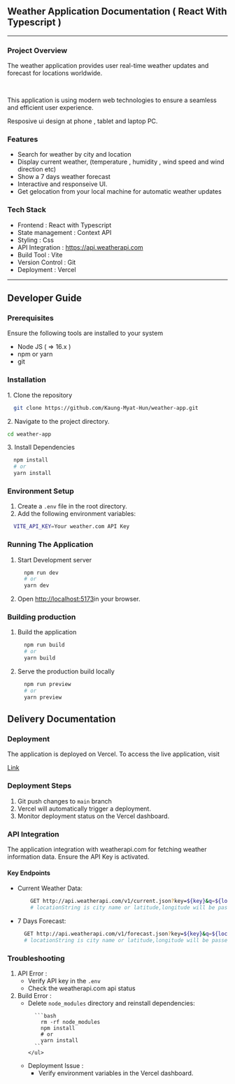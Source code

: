 ## Weather Application Documentation ( React With Typescript )
-----------------------------------------------
### Project Overview
<p>The weather application provides user real-time weather updates and forecast for locations worldwide.</p>
<br>
<p>This application is using modern web technologies to ensure a seamless and efficient user experience.</p>
<p>Resposive ui design at phone , tablet and laptop PC.</p>

### Features 
<ul>
  <li>Search for weather by city and location</li>
  <li>Display current weather, (temperature , humidity , wind speed and wind direction etc)</li>
  <li>Show a 7 days weather forecast</li>
  <li>Interactive and responseive UI.</li>
  <li>Get gelocation from your local machine for automatic weather updates</li>
</ul>

### Tech Stack
<ul>
  <li>Frontend : React with Typescript</li>
  <li>State management : Context API</li>
  <li>Styling : Css</li>
  <li>API Integration : <a href="https://api.weatherapi.com">https://api.weatherapi.com</a> </li>
  <li>Build Tool : Vite</li>
  <li>Version Control : Git </li>
  <li>Deployment : Vercel</li>
</ul>
<hr>

## Developer Guide
### Prerequisites
<p>Ensure the following tools are installed to your system</p>
<ul>
  <li>Node JS ( => 16.x )</li>
  <li>npm or yarn</li>
  <li>git</li>
</ul>

### Installation
<p>1. Clone the repository</p>

```bash
  git clone https://github.com/Kaung-Myat-Hun/weather-app.git
```

<p>2. Navigate to the project directory.</p>

```bash 
cd weather-app
```
<p>3. Install Dependencies</p>

  ```bash
    npm install
    # or
    yarn install
  ```

### Environment Setup
<ol>
  <li>Create a <code>.env</code> file in the root directory.</li>
  <li>Add the following environment variables:</li>
</ol>

  ```bash
    VITE_API_KEY=Your weather.com API Key
  ```

### Running The Application
<ol>
  <li>Start Development server</li>

  ```bash
    npm run dev
    # or 
    yarn dev
  ```

  <li>Open <a href="http://localhost:5173">http://localhost:5173</a>in your browser.</li>
</ol>

### Building production
<ol>
  <li>Build the application</li>

  ```bash
    npm run build
    # or 
    yarn build
  ```

  <li>Serve the production build locally</li>

  ```bash
    npm run preview
    # or 
    yarn preview
  ```
</ol>

## Delivery Documentation
### Deployment 
<p>The application is deployed on Vercel. To access the live application, visit</p>
<a href="">Link</a>

### Deployment Steps
<ol>
  <li>Git push changes to <code>main</code> branch</li>
  <li>Vercel will automatically trigger a deployment.</li>
  <li>Monitor deployment status on the Vercel dashboard.</li>
</ol>

### API Integration
<p>
  The application integration with weatherapi.com for fetching weather information data. Ensure the API Key is activated.
</p>

#### Key Endpoints
<ul>
  <li>Current Weather Data:</li>

  ```bash
      GET http://api.weatherapi.com/v1/current.json?key=${key}&q=${locationString}&aqi=yes
      # locationString is city name or latitude,longitude will be passed as parameter
  ```

  <li>7 Days Forecast:</li>

  ```bash
    GET http://api.weatherapi.com/v1/forecast.json?key=${key}&q=${locationString}&days=7&aqi=yes&alerts=no
    # locationString is city name or latitude,longitude will be passed as parameter
  ```
</ul>

### Troubleshooting
<ol>
  <li> API Error : 
    <ul>
      <li>Verify API key in the <code>.env</code></li>
      <li>Check the weatherapi.com api status</li>
    </ul>
  </li>
  <li>
    Build Error :
    <ul>
      <li>Delete <code>node_modules</code> directory and reinstall dependencies:</li>

      ```bash
        rm -rf node_modules
        npm install 
        # or
        yarn install
      ```
    </ul>
  </li>

  <li>
    Deployment Issue :
      <ul>
        <li>Verify environment variables in the Vercel dashboard.</li>
      </ul>
  </li>
</ol>